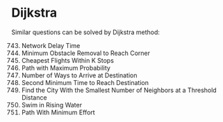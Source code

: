 # Dijkstra

Similar questions can be solved by Dijkstra method:

743. Network Delay Time
2290. Minimum Obstacle Removal to Reach Corner
787. Cheapest Flights Within K Stops
1514. Path with Maximum Probability
1976. Number of Ways to Arrive at Destination
2045. Second Minimum Time to Reach Destination
1334. Find the City With the Smallest Number of Neighbors at a Threshold Distance
778. Swim in Rising Water
1631. Path With Minimum Effort
